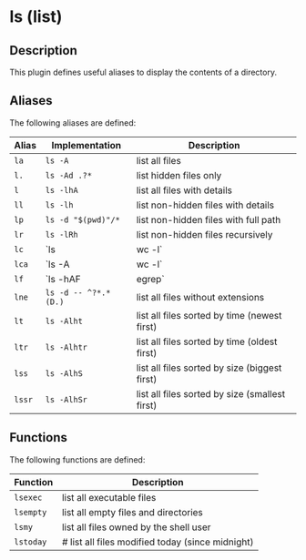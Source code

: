# ls (list)

## Description

This plugin defines useful aliases to display the contents of a directory.

## Aliases

The following aliases are defined:

| Alias  | Implementation       | Description                                    |
| ------ | -------------------- | ---------------------------------------------- |
| `la`   | `ls -A`              | list all files                                 |
| `l.`   | `ls -Ad .?*`         | list hidden files only                         |
| `l`    | `ls -lhA`            | list all files with details                    |
| `ll`   | `ls -lh`             | list non-hidden files with details             |
| `lp`   | `ls -d "$(pwd)"/*`   | list non-hidden files with full path           |
| `lr`   | `ls -lRh`            | list non-hidden files recursively              |
| `lc`   | `ls | wc -l`         | count all non-hidden files                     |
| `lca`  | `ls -A | wc -l`      | count all files                                |
| `lf`   | `ls -hAF | egrep`    | find all files with the given pattern          |
| `lne`  | `ls -d -- ^?*.*(D.)` | list all files without extensions              |
| `lt`   | `ls -Alht`           | list all files sorted by time (newest first)   |
| `ltr`  | `ls -Alhtr`          | list all files sorted by time (oldest first)   |
| `lss`  | `ls -AlhS`           | list all files sorted by size (biggest first)  |
| `lssr` | `ls -AlhSr`          | list all files sorted by size (smallest first) |


## Functions

The following functions are defined:

| Function  | Description                                      |
| --------- | ------------------------------------------------ |
| `lsexec`  | list all executable files                        |
| `lsempty` | list all empty files and directories             |
| `lsmy`    | list all files owned by the shell user           |
| `lstoday` | # list all files modified today (since midnight) |